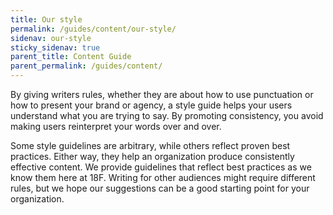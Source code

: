 ```yaml
---
title: Our style
permalink: /guides/content/our-style/
sidenav: our-style
sticky_sidenav: true
parent_title: Content Guide
parent_permalink: /guides/content/
---
```


By giving writers rules, whether they are about how to use punctuation or how to present your brand or agency, a style guide helps your users understand what you are trying to say. By promoting consistency, you avoid making users reinterpret your words over and over.

Some style guidelines are arbitrary, while others reflect proven best practices. Either way, they help an organization produce consistently effective content. We provide guidelines that reflect best practices as we know them here at 18F. Writing for other audiences might require different rules, but we hope our suggestions can be a good starting point for your organization.
